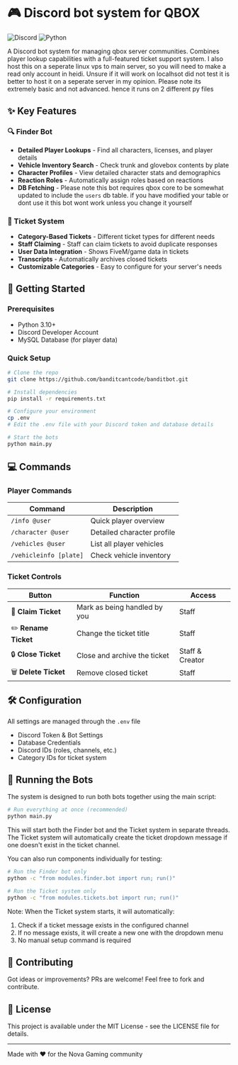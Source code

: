 # 🎮 Discord bot system for QBOX

![Discord](https://img.shields.io/badge/Discord-7289DA?style=for-the-badge&logo=discord&logoColor=white)
![Python](https://img.shields.io/badge/Python-3776AB?style=for-the-badge&logo=python&logoColor=white)

A Discord bot system for managing qbox server communities. Combines player lookup capabilities with a full-featured ticket support system. I also host this on a seperate linux vps to main server, so you will need to make a read only account in heidi. Unsure if it will work on localhsot did not test it is better to host it on a seperate server in my opinion. Please note its extremely basic and not advanced. hence it runs on 2 different py files

## ✨ Key Features

### 🔍 Finder Bot
- **Detailed Player Lookups** - Find all characters, licenses, and player details
- **Vehicle Inventory Search** - Check trunk and glovebox contents by plate
- **Character Profiles** - View detailed character stats and demographics
- **Reaction Roles** - Automatically assign roles based on reactions
- **DB Fetching** - Please note this bot requires qbox core to be somewhat updated to include the `users` db table. if you have modified your table or dont use it this bot wont work unless you change it yourself

### 🎫 Ticket System
- **Category-Based Tickets** - Different ticket types for different needs
- **Staff Claiming** - Staff can claim tickets to avoid duplicate responses
- **User Data Integration** - Shows FiveM/game data in tickets
- **Transcripts** - Automatically archives closed tickets
- **Customizable Categories** - Easy to configure for your server's needs

## 🚀 Getting Started

### Prerequisites
- Python 3.10+
- Discord Developer Account
- MySQL Database (for player data)

### Quick Setup
```bash
# Clone the repo
git clone https://github.com/banditcantcode/banditbot.git

# Install dependencies
pip install -r requirements.txt

# Configure your environment
cp .env
# Edit the .env file with your Discord token and database details

# Start the bots
python main.py
```

## 💻 Commands

### Player Commands
| Command | Description |
|---------|-------------|
| `/info @user` | Quick player overview |
| `/character @user` | Detailed character profile |
| `/vehicles @user` | List all player vehicles |
| `/vehicleinfo [plate]` | Check vehicle inventory |

### Ticket Controls
| Button | Function | Access |
|--------|----------|--------|
| 🔵 **Claim Ticket** | Mark as being handled by you | Staff |
| ✏️ **Rename Ticket** | Change the ticket title | Staff |
| 🔒 **Close Ticket** | Close and archive the ticket | Staff & Creator |
| 🗑️ **Delete Ticket** | Remove closed ticket | Staff |

## 🛠️ Configuration

All settings are managed through the `.env` file 

- Discord Token & Bot Settings
- Database Credentials
- Discord IDs (roles, channels, etc.)
- Category IDs for ticket system

## 📂 Running the Bots

The system is designed to run both bots together using the main script:

```bash
# Run everything at once (recommended)
python main.py
```

This will start both the Finder bot and the Ticket system in separate threads. The Ticket system will automatically create the ticket dropdown message if one doesn't exist in the ticket channel.

You can also run components individually for testing:

```bash
# Run the Finder bot only
python -c "from modules.finder.bot import run; run()"

# Run the Ticket system only
python -c "from modules.tickets.bot import run; run()"
```

Note: When the Ticket system starts, it will automatically:
1. Check if a ticket message exists in the configured channel
2. If no message exists, it will create a new one with the dropdown menu
3. No manual setup command is required

## 🤝 Contributing

Got ideas or improvements? PRs are welcome! Feel free to fork and contribute.

## 📜 License

This project is available under the MIT License - see the LICENSE file for details.

---

Made with ❤️ for the Nova Gaming community 

